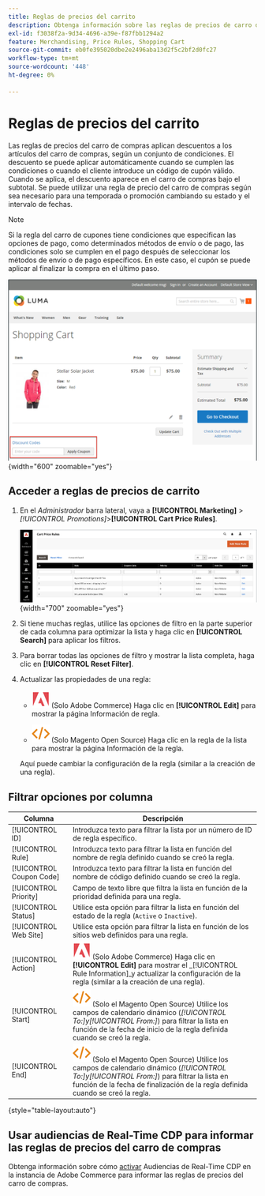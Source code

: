 ```yaml
---
title: Reglas de precios del carrito
description: Obtenga información sobre las reglas de precios de carro de compras que aplican descuentos a los artículos del carro de compras en función de un conjunto de condiciones.
exl-id: f3038f2a-9d34-4696-a39e-f87fbb1294a2
feature: Merchandising, Price Rules, Shopping Cart
source-git-commit: eb0fe395020dbe2e2496aba13d2f5c2bf2d0fc27
workflow-type: tm+mt
source-wordcount: '448'
ht-degree: 0%

---
```


# Reglas de precios del carrito

Las reglas de precios del carro de compras aplican descuentos a los artículos del carro de compras, según un conjunto de condiciones. El descuento se puede aplicar automáticamente cuando se cumplen las condiciones o cuando el cliente introduce un código de cupón válido. Cuando se aplica, el descuento aparece en el carro de compras bajo el subtotal. Se puede utilizar una regla de precio del carro de compras según sea necesario para una temporada o promoción cambiando su estado y el intervalo de fechas.

>[!NOTE]
>
>Si la regla del carro de cupones tiene condiciones que especifican las opciones de pago, como determinados métodos de envío o de pago, las condiciones solo se cumplen en el pago después de seleccionar los métodos de envío o de pago específicos. En este caso, el cupón se puede aplicar al finalizar la compra en el último paso.

![Ejemplo de tienda - carrito aplicar cupón](./assets/storefront-cart-apply-coupon.png){width="600" zoomable="yes"}

## Acceder a reglas de precios de carrito

1. En el _Administrador_ barra lateral, vaya a **[!UICONTROL Marketing]** > _[!UICONTROL Promotions]_>**[!UICONTROL Cart Price Rules]**.

   ![Regla de precio del carro](./assets/price-rule-cart.png){width="700" zoomable="yes"}

1. Si tiene muchas reglas, utilice las opciones de filtro en la parte superior de cada columna para optimizar la lista y haga clic en **[!UICONTROL Search]** para aplicar los filtros.

1. Para borrar todas las opciones de filtro y mostrar la lista completa, haga clic en **[!UICONTROL Reset Filter]**.

1. Actualizar las propiedades de una regla:

   - ![Adobe Commerce](../assets/adobe-logo.svg) (Solo Adobe Commerce) Haga clic en **[!UICONTROL Edit]** para mostrar la página Información de regla.

   - ![Magento Open Source](../assets/open-source.svg) (Solo Magento Open Source) Haga clic en la regla de la lista para mostrar la página Información de la regla.

   Aquí puede cambiar la configuración de la regla (similar a la creación de una regla).

## Filtrar opciones por columna

| Columna | Descripción |
|--- |--- |
| [!UICONTROL ID] | Introduzca texto para filtrar la lista por un número de ID de regla específico. |
| [!UICONTROL Rule] | Introduzca texto para filtrar la lista en función del nombre de regla definido cuando se creó la regla. |
| [!UICONTROL Coupon Code] | Introduzca texto para filtrar la lista en función del nombre de código definido cuando se creó la regla. |
| [!UICONTROL Priority] | Campo de texto libre que filtra la lista en función de la prioridad definida para una regla. |
| [!UICONTROL Status] | Utilice esta opción para filtrar la lista en función del estado de la regla (`Active` o `Inactive`). |
| [!UICONTROL Web Site] | Utilice esta opción para filtrar la lista en función de los sitios web definidos para una regla. |
| [!UICONTROL Action] | ![Adobe Commerce](../assets/adobe-logo.svg) (Solo Adobe Commerce) Haga clic en **[!UICONTROL Edit]** para mostrar el _[!UICONTROL Rule Information]_y actualizar la configuración de la regla (similar a la creación de una regla). |
| [!UICONTROL Start] | ![Magento Open Source](../assets/open-source.svg) (Solo el Magento Open Source) Utilice los campos de calendario dinámico (_[!UICONTROL To:]_y_[!UICONTROL From:]_) para filtrar la lista en función de la fecha de inicio de la regla definida cuando se creó la regla. |
| [!UICONTROL End] | ![Magento Open Source](../assets/open-source.svg) (Solo el Magento Open Source) Utilice los campos de calendario dinámico (_[!UICONTROL To:]_y_[!UICONTROL From:]_) para filtrar la lista en función de la fecha de finalización de la regla definida cuando se creó la regla. |

{style="table-layout:auto"}

## Usar audiencias de Real-Time CDP para informar las reglas de precios del carro de compras

Obtenga información sobre cómo [activar](../customers/audience-activation.md) Audiencias de Real-Time CDP en la instancia de Adobe Commerce para informar las reglas de precios del carro de compras.
